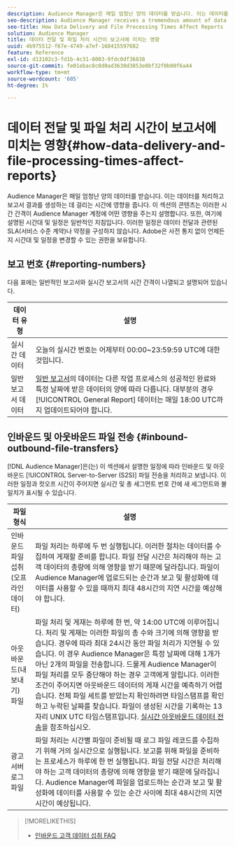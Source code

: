 ```yaml
---
description: Audience Manager은 매일 엄청난 양의 데이터를 받습니다. 이는 데이터를 처리하고 보고서 결과를 생성하는 데 걸리는 시간에 영향을 줍니다. 이 섹션의 콘텐츠는 이러한 시간 간격이 Audience Manager 계정에 어떤 영향을 주는지 설명합니다. 또한, 여기에 설명된 시간대 및 일정은 일반적인 지침입니다. 이러한 일정은 데이터 전달과 관련된 SLA(서비스 수준 계약)나 약정을 구성하지 않습니다. Adobe은 사전 통지 없이 언제든지 시간대 및 일정을 변경할 수 있는 권한을 보유합니다.
seo-description: Audience Manager receives a tremendous amount of data every day. This affects the amount of time it takes to process your data and generate report results. The content in this section describes how these time intervals affect your Audience Manager account. Also, the time frames and schedules described here are general guidelines only. These schedules do not constitute Service-Level Agreements (SLAs) or commitments related to data delivery. Adobe reserves the right to change the time frames and schedules at any time without notice.
seo-title: How Data Delivery and File Processing Times Affect Reports
solution: Audience Manager
title: 데이터 전달 및 파일 처리 시간이 보고서에 미치는 영향
uuid: 4b975512-f67e-4749-a7ef-168415597682
feature: Reference
exl-id: d13102c3-fd1b-4c31-8003-9fdc0df36838
source-git-commit: fe01ebac8c0d0ad3630d3853e0bf32f0b00f6a44
workflow-type: tm+mt
source-wordcount: '605'
ht-degree: 1%

---
```


# 데이터 전달 및 파일 처리 시간이 보고서에 미치는 영향{#how-data-delivery-and-file-processing-times-affect-reports}

Audience Manager은 매일 엄청난 양의 데이터를 받습니다. 이는 데이터를 처리하고 보고서 결과를 생성하는 데 걸리는 시간에 영향을 줍니다. 이 섹션의 콘텐츠는 이러한 시간 간격이 Audience Manager 계정에 어떤 영향을 주는지 설명합니다. 또한, 여기에 설명된 시간대 및 일정은 일반적인 지침입니다. 이러한 일정은 데이터 전달과 관련된 SLA(서비스 수준 계약)나 약정을 구성하지 않습니다. Adobe은 사전 통지 없이 언제든지 시간대 및 일정을 변경할 수 있는 권한을 보유합니다.

## 보고 번호 {#reporting-numbers}

<!-- 

c_reporting_file_transfer_timeframe.xml

 -->

다음 표에는 일반적인 보고서와 실시간 보고서의 시간 간격이 나열되고 설명되어 있습니다.


| 데이터 유형 | 설명 |
|---|---|
| 실시간 데이터 | 오늘의 실시간 번호는 어제부터 00:00~23:59:59 UTC에 대한 것입니다. |
| 일반 보고서 데이터 | [일반 보고서](../reporting/general-reports.md#general-reports-overview)의 데이터는 다른 작업 프로세스의 성공적인 완료와 특정 날짜에 받은 데이터의 양에 따라 다릅니다. 대부분의 경우 [!UICONTROL General Report] 데이터는 매일 18:00 UTC까지 업데이트되어야 합니다. |

## 인바운드 및 아웃바운드 파일 전송 {#inbound-outbound-file-transfers}

[!DNL Audience Manager]은(는) 이 섹션에서 설명한 일정에 따라 인바운드 및 아웃바운드 [!UICONTROL Server-to-Server (S2S)] 파일 전송을 처리하고 보냅니다. 이러한 일정과 컷오프 시간이 주어지면 실시간 및 총 세그먼트 번호 간에 새 세그먼트와 불일치가 표시될 수 있습니다.

| 파일 형식 | 설명 |
|---|---|
| 인바운드 파일 섭취(오프라인 데이터) | 파일 처리는 하루에 두 번 실행됩니다. 이러한 절차는 데이터를 수집하여 게재할 준비를 합니다. 파일 전달 시간은 처리해야 하는 고객 데이터의 총량에 의해 영향을 받기 때문에 달라집니다. 파일이 Audience Manager에 업로드되는 순간과 보고 및 활성화에 데이터를 사용할 수 있을 때까지 최대 48시간의 지연 시간을 예상해야 합니다. |
| 아웃바운드(내보내기) 파일 | 파일 처리 및 게재는 하루에 한 번, 약 14:00 UTC에 이루어집니다. 처리 및 게재는 이러한 파일의 총 수와 크기에 의해 영향을 받습니다. 경우에 따라 최대 24시간 동안 파일 처리가 지연될 수 있습니다. 이 경우 Audience Manager은 특정 날짜에 대해 1개가 아닌 2개의 파일을 전송합니다. 드물게 Audience Manager이 파일 처리를 모두 중단해야 하는 경우 고객에게 알립니다. 이러한 조건이 주어지면 아웃바운드 데이터의 게재 시간을 예측하기 어렵습니다. 전체 파일 세트를 받았는지 확인하려면 타임스탬프를 확인하고 누락된 날짜를 찾습니다. 파일이 생성된 시간을 기록하는 13자리 UNIX UTC 타임스탬프입니다. [실시간 아웃바운드 데이터 전송](../integration/receiving-audience-data/real-time-outbound-transfers/real-time-outbound-transfers.md)을 참조하십시오. |
| 광고 서버 로그 파일 | 파일 처리는 시간별 파일이 준비될 때 로그 파일 레코드를 수집하기 위해 거의 실시간으로 실행됩니다. 보고를 위해 파일을 준비하는 프로세스가 하루에 한 번 실행됩니다. 파일 전달 시간은 처리해야 하는 고객 데이터의 총량에 의해 영향을 받기 때문에 달라집니다. Audience Manager에 파일을 업로드하는 순간과 보고 및 활성화에 데이터를 사용할 수 있는 순간 사이에 최대 48시간의 지연 시간이 예상됩니다. |

>[!MORELIKETHIS]
>
>* [인바운드 고객 데이터 섭취 FAQ](../faq/faq-inbound-data-ingestion.md)

